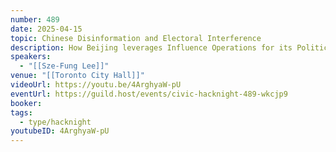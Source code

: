 ```yaml
---
number: 489
date: 2025-04-15
topic: Chinese Disinformation and Electoral Interference
description: How Beijing leverages Influence Operations for its Political Agendas
speakers:
  - "[[Sze-Fung Lee]]"
venue: "[[Toronto City Hall]]"
videoUrl: https://youtu.be/4ArghyaW-pU
eventUrl: https://guild.host/events/civic-hacknight-489-wkcjp9
booker: 
tags:
  - type/hacknight
youtubeID: 4ArghyaW-pU
---
```

